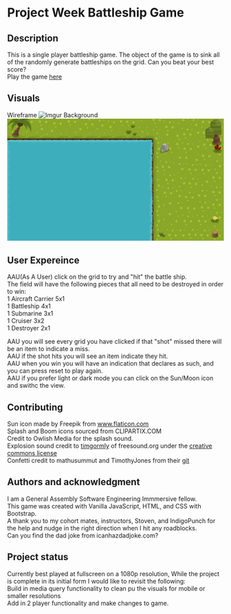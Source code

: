 # Project Week Battleship Game

## Description
This is a single player battleship game.  The object of the game is to sink all of the randomly generate battleships on the grid.  Can you beat your best score?</br>
Play the game [here](http://battleshipdestruction.surge.sh/)

## Visuals
Wireframe
![Imgur](https://i.imgur.com/sZAbWvC.png)
Background
![background](Images/lightbg.png)

## User Expereince 
AAU(As A User) click on the grid to try and "hit" the battle ship.  
The field will have the following pieces that all need to be destroyed in order to win:<br/>
1 Aircraft Carrier 5x1<br/>
1 Battleship 4x1<br/>
1 Submarine 3x1<br/>
1 Cruiser 3x2<br/>
1 Destroyer 2x1 <br/>

AAU you will see every grid you have clicked if that "shot" missed there will be an item to indicate a miss.<br/>
AAU if the shot hits you will see an item indicate they hit.<br/>
AAU when you win you will have an indication that declares as such, and you can press reset to play again.<br/>
AAU if you prefer light or dark mode you can click on the Sun/Moon icon and swithc the view. <br/> 

## Contributing
Sun icon made by Freepik from www.flaticon.com<br/>
Splash and Boom icons sourced from CLIPARTIX.COM<br/>
Credit to Owlish Media for the splash sound.<br/>
Explosion sound credit to [timgormly](https://freesound.org/people/timgormly/) of freesound.org under the [creative commons license](https://creativecommons.org/licenses/by/3.0/)<br/>
Confetti credit to mathusummut and TimothyJones from their [git](https://github.com/mathusummut/confetti.js)<br/>

## Authors and acknowledgment
I am a General Assembly Software Engineering Immmersive fellow.<br/>
This game was created with Vanilla JavaScript, HTML, and CSS with Bootstrap.<br/>
A thank you to my cohort mates, instructors, Stoven, and IndigoPunch for the help and nudge in the right direction when I hit any roadblocks.<br/>
Can you find the dad joke from icanhazdadjoke.com?<br/>

## Project status
Currently best played at fullscreen on a 1080p resolution, While the project is complete in its initial form I would like to revisit the following:<br/>
Build in media query functionality to clean pu the visuals for mobile or smaller resolutions<br/>
Add in 2 player functionality and make changes to game. <br/>